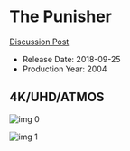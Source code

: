# The Punisher

[Discussion Post](https://www.avsforum.com/threads/bass-eq-for-filtered-movies.2995212/post-56865024)

* Release Date: 2018-09-25
* Production Year: 2004

## 4K/UHD/ATMOS

![img 0](https://i.imgur.com/jEyyaLM.jpg)

![img 1](https://i.imgur.com/bIAb2OL.jpg)

